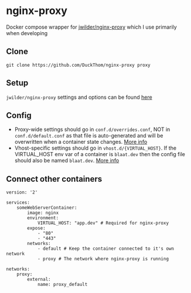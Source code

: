 # nginx-proxy
Docker compose wrapper for [jwilder/nginx-proxy](https://github.com/jwilder/nginx-proxy) which I use primarily when developing

## Clone
`git clone https://github.com/DuckThom/nginx-proxy proxy`

## Setup
`jwilder/nginx-proxy` settings and options can be found [here](https://github.com/jwilder/nginx-proxy/blob/master/README.md)

## Config
- Proxy-wide settings should go in `conf.d/overrides.conf`, NOT in `conf.d/default.conf` as that file is auto-generated and will be overwritten when a container state changes. [More info](https://github.com/jwilder/nginx-proxy#proxy-wide)
- Vhost-specific settings should go in `vhost.d/{VIRTUAL_HOST}`. If the VIRTUAL_HOST env var of a container is `blaat.dev` then the config file should also be named `blaat.dev`. [More info](https://github.com/jwilder/nginx-proxy#per-virtual_host)

## Connect other containers
```
version: '2'

services:
    someWebServerContainer:
        image: nginx
        environment:
            VIRTUAL_HOST: "app.dev" # Required for nginx-proxy
        expose:
            - "80"
            - "443"
        networks:
            - default # Keep the container connected to it's own network
            - proxy # The network where nginx-proxy is running

networks:
    proxy:
        external:
            name: proxy_default
```
